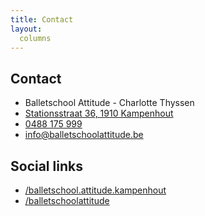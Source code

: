 ```yaml
---
title: Contact
layout:
  columns
---
```

## Contact

* Balletschool Attitude - Charlotte Thyssen
* [Stationsstraat 36, 1910 Kampenhout](http://g.co/maps/ayfb8)
* [0488 175 999](tel:+32488175999)
* [info@balletschoolattitude.be](mailto:info@balletschoolattitude.be)

## Social links

<ul class="social-links">
  <li>
    <i class="fa fa-facebook" aria-hidden="true"></i>
    <a href="https://www.facebook.com/balletschool.attitude.kampenhout/" target="_blank">
      /balletschool.attitude.kampenhout
    </a>
  </li>
  <li>
    <i class="fa fa-instagram" aria-hidden="true"></i>
    <a href="https://www.instagram.com/balletschoolattitude/" target="_blank">
      /balletschoolattitude
    </a>
  </li>
</ul>

